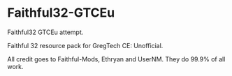 # Faithful32-GTCEu
Faithful32 GTCEu attempt.

Faithful 32 resource pack for GregTech CE: Unofficial.

All credit goes to Faithful-Mods, Ethryan and UserNM.
They do 99.9% of all work.
